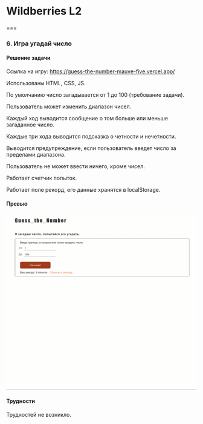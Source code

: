 # Wildberries L2

===

### 6. Игра угадай число

#### Решение задачи

Ссылка на игру: https://guess-the-number-mauve-five.vercel.app/

Использованы HTML, CSS, JS.

По умолчанию число загадывается от 1 до 100 (требование задачи).

Пользователь может изменить диапазон чисел.

Каждый ход выводится сообщение о том больше или меньше загаданное число.

Каждые три хода выводится подсказка о четности и нечетности.

Выводится предупреждение, если пользователь введет число за пределами диапазона.

Пользователь не может ввести ничего, кроме чисел.

Работает счетчик попыток.

Работает поле рекорд, его данные хранятся в localStorage.

#### Превью

![Угадай число](./readme_gif.gif)

#### Трудности

Трудностей не возникло.

